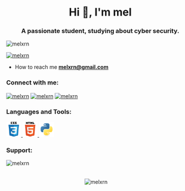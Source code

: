 <h1 align="center">Hi 👋, I'm mel</h1>
<h3 align="center">A passionate student, studying about cyber security.</h3>

<p align="left"> <img src="https://komarev.com/ghpvc/?username=melxrn&label=Profile%20views&color=0e75b6&style=flat" alt="melxrn" /> </p>

<p align="left"> <a href="https://twitter.com/melxrn" target="blank"><img src="https://img.shields.io/twitter/follow/melxrn?logo=twitter&style=for-the-badge" alt="melxrn" /></a> </p>

- How to reach me **melxrn@gmail.com**

<h3 align="left">Connect with me:</h3>
<p align="left">
<a href="https://twitter.com/melxrn" target="blank"><img align="center" src="https://raw.githubusercontent.com/rahuldkjain/github-profile-readme-generator/master/src/images/icons/Social/twitter.svg" alt="melxrn" height="30" width="40" /></a>
<a href="https://www.youtube.com/c/melxrn" target="blank"><img align="center" src="https://raw.githubusercontent.com/rahuldkjain/github-profile-readme-generator/master/src/images/icons/Social/youtube.svg" alt="melxrn" height="30" width="40" /></a>
<a href="https://discord.gg/melxrn" target="blank"><img align="center" src="https://raw.githubusercontent.com/rahuldkjain/github-profile-readme-generator/master/src/images/icons/Social/discord.svg" alt="melxrn" height="30" width="40" /></a>
</p>

<h3 align="left">Languages and Tools:</h3>
<p align="left"> <a href="https://www.w3schools.com/css/" target="_blank" rel="noreferrer"> <img src="https://raw.githubusercontent.com/devicons/devicon/master/icons/css3/css3-original-wordmark.svg" alt="css3" width="40" height="40"/> </a> <a href="https://www.w3.org/html/" target="_blank" rel="noreferrer"> <img src="https://raw.githubusercontent.com/devicons/devicon/master/icons/html5/html5-original-wordmark.svg" alt="html5" width="40" height="40"/> </a> <a href="https://www.python.org" target="_blank" rel="noreferrer"> <img src="https://raw.githubusercontent.com/devicons/devicon/master/icons/python/python-original.svg" alt="python" width="40" height="40"/> </a> </p>

<h3 align="left">Support:</h3>
<p><a href="https://ko-fi.com/melxrn"> <img align="left" src="https://cdn.ko-fi.com/cdn/kofi3.png?v=3" height="50" width="210" alt="melxrn" /></a></p><br><br>

<p><img align="center" src="https://github-readme-streak-stats.herokuapp.com/?user=melxrn&" alt="melxrn" /></p>
